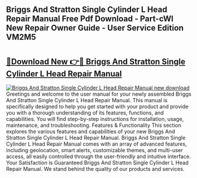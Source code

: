 ## Briggs And Stratton Single Cylinder L Head Repair Manual Free Pdf Download - Part-cWl New Repair Owner Guide - User Service Edition VM2M5

# <h2><a href="http://bc34078.oget.top/?id=Briggs+And+Stratton+Single+Cylinder+L+Head+Repair+Manual">🔗Download New 👉🔴 Briggs And Stratton Single Cylinder L Head Repair Manual</a></h2>

[![Briggs And Stratton Single Cylinder L Head Repair Manual new download](https://i.imgur.com/5g1atiW.png)](http://bc34078.oget.top/?id=Briggs+And+Stratton+Single+Cylinder+L+Head+Repair+Manual)
Greetings and welcome to the user manual for your newly assembled Briggs And Stratton Single Cylinder L Head Repair Manual. This manual is specifically designed to help you get started with your product and provide you with a thorough understanding of its features, functions, and capabilities. You will find step-by-step instructions for installation, usage, maintenance, and troubleshooting. Features & Functionality This section explores the various features and capabilities of your new Briggs And Stratton Single Cylinder L Head Repair Manual. Briggs And Stratton Single Cylinder L Head Repair Manual comes with an array of advanced features, including geolocation, smart alerts, customizable themes, and multi-user access, all easily controlled through the user-friendly and intuitive interface. Your Satisfaction is Guaranteed Briggs And Stratton Single Cylinder L Head Repair Manual. We stand behind the quality of our products and services.

